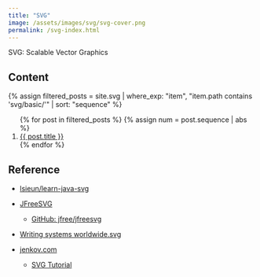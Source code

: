 ```yaml
---
title: "SVG"
image: /assets/images/svg/svg-cover.png
permalink: /svg-index.html
---
```


SVG: Scalable Vector Graphics

## Content

{%
assign filtered_posts = site.svg |
where_exp: "item", "item.path contains 'svg/basic/'" |
sort: "sequence"
%}
<ol>
    {% for post in filtered_posts %}
    {% assign num = post.sequence | abs %}
    <li>
        <a href="{{ post.url }}">{{ post.title }}</a>
    </li>
    {% endfor %}
</ol>

## Reference

- [lsieun/learn-java-svg](https://github.com/lsieun/learn-java-svg)

- [JFreeSVG](https://www.jfree.org/jfreesvg/)
    - [GitHub: jfree/jfreesvg](https://github.com/jfree/jfreesvg)

- [Writing systems worldwide.svg](https://en.wikipedia.org/wiki/File:Writing_systems_worldwide.svg)

- [jenkov.com](https://jenkov.com/)
    - [SVG Tutorial](https://jenkov.com/tutorials/svg/index.html)
